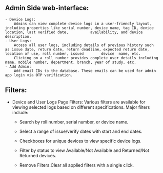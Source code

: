 
Admin Side web-interface:
----------------
	- Device Logs:
  		Admins can view complete device logs in a user-friendly layout, including properties like serial number, device name, tag ID, device location, last verified date, 			availability, and device description.
	- User Logs:
  		Access all user logs, including details of previous history such as issue date, return date, return deadline, expected return date, location of use, roll number, issued 		device 	name, etc.
  		Clicking on a roll number provides complete user details including name, mobile number, department, branch, year of study, etc.
	- Add Admin:
  		Add email IDs to the database. These emails can be used for admin app login via OTP verification.

Filters:
--------
- Device and User Logs Page Filters:
  Various filters are available for viewing selected logs based on different specifications.
  Major filters include:
    - Search by roll number, serial number, or device name.
    - Select a range of issue/verify dates with start and end dates.
    - Checkboxes for unique devices to view specific device logs.
    - Filter by status to view Available/Not Available and Returned/Not Returned devices.

    - Remove Filters:Clear all applied filters with a single click.
